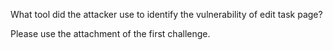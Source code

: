 What tool did the attacker use to identify the vulnerability of edit task page?

Please use the attachment of the first challenge.
